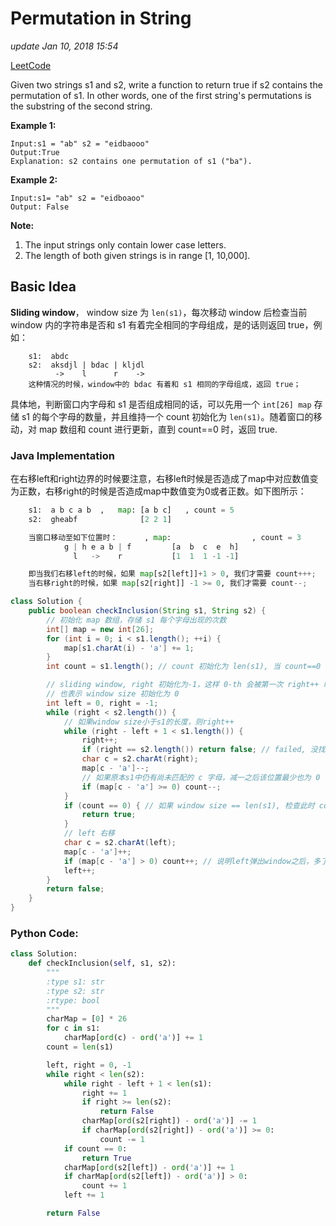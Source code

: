 # Permutation in String

_update Jan 10, 2018 15:54_

[LeetCode](https://leetcode.com/problems/permutation-in-string/description/)

Given two strings s1 and s2, write a function to return true if s2 contains the permutation of s1. In other words, one of the first string's permutations is the substring of the second string.

**Example 1:**

```text
Input:s1 = "ab" s2 = "eidbaooo"
Output:True
Explanation: s2 contains one permutation of s1 ("ba").
```

**Example 2:**

```text
Input:s1= "ab" s2 = "eidboaoo"
Output: False
```

**Note:**

1. The input strings only contain lower case letters.
2. The length of both given strings is in range \[1, 10,000\].

## Basic Idea

**Sliding window**， window size 为 `len(s1)`，每次移动 window 后检查当前 window 内的字符串是否和 s1 有着完全相同的字母组成，是的话则返回 true，例如：

```text
    s1:  abdc
    s2:  aksdjl | bdac | kljdl
          ->    l      r    ->
    这种情况的时候，window中的 bdac 有着和 s1 相同的字母组成，返回 true；
```

具体地，判断窗口内字母和 s1 是否组成相同的话，可以先用一个 `int[26] map` 存储 s1 的每个字母的数量，并且维持一个 count 初始化为 `len(s1)`。随着窗口的移动，对 map 数组和 count 进行更新，直到 count==0 时，返回 true.

### Java Implementation

在右移left和right边界的时候要注意，右移left时候是否造成了map中对应数值变为正数，右移right的时候是否造成map中数值变为0或者正数。如下图所示：

```python
    s1:  a b c a b  ,   map: [a b c]   , count = 5
    s2:  gheabf              [2 2 1]

    当窗口移动至如下位置时：      , map:                  , count = 3  
            g | h e a b | f         [a  b  c  e  h]  
              l   ->    r           [1  1  1 -1 -1]

    即当我们右移left的时候，如果 map[s2[left]]+1 > 0, 我们才需要 count+++;
    当右移right的时候，如果 map[s2[right]] -1 >= 0, 我们才需要 count--;
```

```java
class Solution {
    public boolean checkInclusion(String s1, String s2) {
        // 初始化 map 数组，存储 s1 每个字母出现的次数
        int[] map = new int[26];
        for (int i = 0; i < s1.length(); ++i) {
            map[s1.charAt(i) - 'a'] += 1;
        }
        int count = s1.length(); // count 初始化为 len(s1), 当 count==0 时返回 true

        // sliding window, right 初始化为-1，这样 0-th 会被第一次 right++ 时候更新
        // 也表示 window size 初始化为 0
        int left = 0, right = -1; 
        while (right < s2.length()) {
            // 如果window size小于s1的长度，则right++
            while (right - left + 1 < s1.length()) {
                right++;
                if (right == s2.length()) return false; // failed, 没找到，结束循环
                char c = s2.charAt(right);
                map[c - 'a']--;
                // 如果原本s1中仍有尚未匹配的 c 字母，减一之后该位置最少也为 0
                if (map[c - 'a'] >= 0) count--; 
            }
            if (count == 0) { // 如果 window size == len(s1), 检查此时 count 是否为 0 
                return true;
            }
            // left 右移
            char c = s2.charAt(left);
            map[c - 'a']++;
            if (map[c - 'a'] > 0) count++; // 说明left弹出window之后，多了一个 c 字母需匹配
            left++;
        }
        return false;
    }
}
```

### Python Code:

```python
class Solution:
    def checkInclusion(self, s1, s2):
        """
        :type s1: str
        :type s2: str
        :rtype: bool
        """
        charMap = [0] * 26
        for c in s1:
            charMap[ord(c) - ord('a')] += 1
        count = len(s1)

        left, right = 0, -1
        while right < len(s2):
            while right - left + 1 < len(s1):
                right += 1
                if right >= len(s2): 
                    return False
                charMap[ord(s2[right]) - ord('a')] -= 1
                if charMap[ord(s2[right]) - ord('a')] >= 0:
                    count -= 1
            if count == 0:
                return True
            charMap[ord(s2[left]) - ord('a')] += 1
            if charMap[ord(s2[left]) - ord('a')] > 0:
                count += 1
            left += 1

        return False
```

